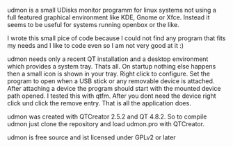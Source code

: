 udmon is a small UDisks monitor programm for linux systems not using a full
featured graphical environment like KDE, Gnome or Xfce. Instead it seems to be useful for systems
running openbox or the like.

I wrote this small pice of code because I could not find any program that fits my needs and I like
to code even so I am not very good at it :)

udmon needs only a recent QT installation and a desktop environment which provides a system tray. Thats all.
On startup nothing else happens then a small icon is shown in your tray. Right click to configure. Set the program
to open when a USB stick or any removable device is attached. After attaching a device the program should start
with the mounted device path opened. I tested this with qtfm. After you dont need the device right click und
click the remove entry. That is all the application does.

udmon was created with QTCreator 2.5.2 and QT 4.8.2. So to compile udmon just clone the repository and load
udmon.pro with QTCreator.

udmon is free source and ist licensed under GPLv2 or later